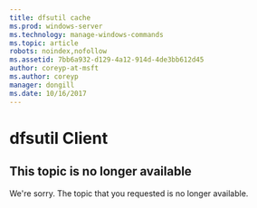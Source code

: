 ```yaml
---
title: dfsutil cache
ms.prod: windows-server
ms.technology: manage-windows-commands
ms.topic: article
robots: noindex,nofollow
ms.assetid: 7bb6a932-d129-4a12-914d-4de3bb612d45
author: coreyp-at-msft
ms.author: coreyp
manager: dongill
ms.date: 10/16/2017
---
```


# dfsutil Client

## This topic is no longer available

We're sorry. The topic that you requested is no longer available.